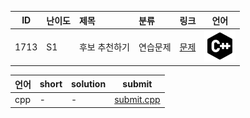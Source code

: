 | ID | 난이도 | 제목 | 분류 | 링크 | 언어 |
| -- | ---- | :-- | :-- | --- | --- |
| 1713 | S1 | 후보 추천하기 | 연습문제 | [문제](https://www.acmicpc.net/problem/1713) | [![cpp](/assets/cpp.svg)](/solutions/%5BS1%5D1713%20후보%20추천하기/submit.cpp)  |

| 언어 | short | solution | submit |
| --- | ----- | -------- | ------ |
| cpp | - | - | [submit.cpp](submit.cpp) |
